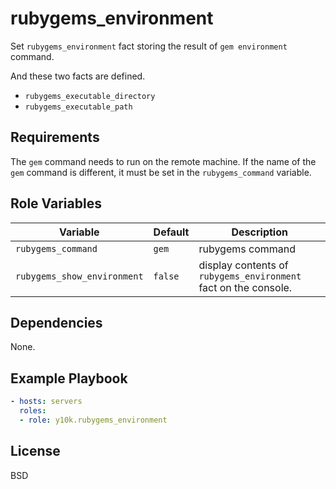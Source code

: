 rubygems_environment
=========

Set `rubygems_environment` fact storing the result of `gem
environment` command.

And these two facts are defined.

- `rubygems_executable_directory`
- `rubygems_executable_path`

Requirements
------------

The `gem` command needs to run on the remote machine.  If the name of
the `gem` command is different, it must be set in the
`rubygems_command` variable.

Role Variables
--------------

| Variable | Default | Description |
|----------|---------|-------------|
|`rubygems_command`|`gem`|rubygems command|
|`rubygems_show_environment`|`false`|display contents of `rubygems_environment` fact on the console.|

Dependencies
------------

None.

Example Playbook
----------------

```yaml
- hosts: servers
  roles:
  - role: y10k.rubygems_environment
```

License
-------

BSD
